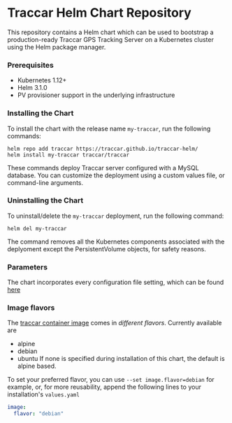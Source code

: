 # Traccar Helm Chart Repository

This repository contains a Helm chart which can be used to bootstrap a production-ready Traccar GPS Tracking Server on a Kubernetes cluster using the Helm package manager.

### Prerequisites
- Kubernetes 1.12+
- Helm 3.1.0
- PV provisioner support in the underlying infrastructure

### Installing the Chart
To install the chart with the release name `my-traccar`, run the following commands:
```
helm repo add traccar https://traccar.github.io/traccar-helm/
helm install my-traccar traccar/traccar
```
These commands deploy Traccar server configured with a MySQL database. You can customize the deployment using a custom values file, or command-line arguments.

### Uninstalling the Chart
To uninstall/delete the `my-traccar` deployment, run the following command:
```
helm del my-traccar
```
The command removes all the Kubernetes components associated with the deplyoment except the PersistentVolume objects, for safety reasons.

### Parameters
The chart incorporates every configuration file setting, which can be found [ here](https://www.traccar.org/configuration-file/)

### Image flavors
The [traccar container image](https://github.com/traccar/traccar-docker) comes in _different flavors_. Currently available are
* alpine
* debian
* ubuntu
If none is specified during installation of this chart, the default is alpine based.

To set your preferred flavor, you can use `--set image.flavor=debian` for example, or, for more reusability, append the following lines to your installation's `values.yaml`
```yaml
image:
  flavor: "debian"
```
